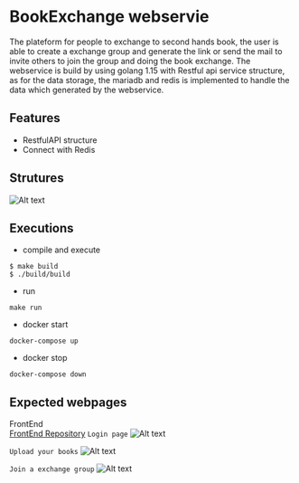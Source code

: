 # BookExchange webservie
The plateform for people to exchange to second hands book, the user is able to create a exchange group and generate the link or send the mail to invite others to join the group and doing the book exchange. The webservice is build by using golang 1.15 with Restful api service structure, as for the data storage, the mariadb and redis is implemented to handle the data which generated by the webservice.

## Features

- RestfulAPI structure
- Connect with Redis

## Strutures

![Alt text](./UML.svg)

## Executions

- compile and execute
```
$ make build
$ ./build/build
```

- run 
```
make run
```

- docker start
```
docker-compose up
```

- docker stop
```
docker-compose down
```

## Expected webpages

FrontEnd  
[FrontEnd Repository](https://github.com/teddyan/BookExchange)
`Login page`
![Alt text](./doc/pic3.jpg)

`Upload your books`
![Alt text](./doc/pic2.jpg)

`Join a exchange group`
![Alt text](./doc/pic1.jpg)
